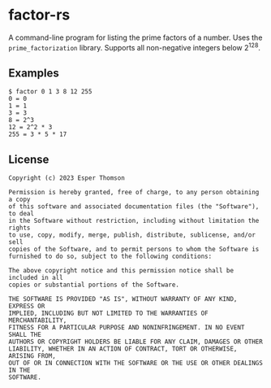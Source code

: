 # factor-rs

A command-line program for listing the prime factors of a number. Uses the `prime_factorization`
library. Supports all non-negative integers below 2<sup>128</sup>.

## Examples

```
$ factor 0 1 3 8 12 255
0 = 0
1 = 1
3 = 3
8 = 2^3
12 = 2^2 * 3
255 = 3 * 5 * 17
```

## License

```
Copyright (c) 2023 Esper Thomson

Permission is hereby granted, free of charge, to any person obtaining a copy
of this software and associated documentation files (the "Software"), to deal
in the Software without restriction, including without limitation the rights
to use, copy, modify, merge, publish, distribute, sublicense, and/or sell
copies of the Software, and to permit persons to whom the Software is
furnished to do so, subject to the following conditions:

The above copyright notice and this permission notice shall be included in all
copies or substantial portions of the Software.

THE SOFTWARE IS PROVIDED "AS IS", WITHOUT WARRANTY OF ANY KIND, EXPRESS OR
IMPLIED, INCLUDING BUT NOT LIMITED TO THE WARRANTIES OF MERCHANTABILITY,
FITNESS FOR A PARTICULAR PURPOSE AND NONINFRINGEMENT. IN NO EVENT SHALL THE
AUTHORS OR COPYRIGHT HOLDERS BE LIABLE FOR ANY CLAIM, DAMAGES OR OTHER
LIABILITY, WHETHER IN AN ACTION OF CONTRACT, TORT OR OTHERWISE, ARISING FROM,
OUT OF OR IN CONNECTION WITH THE SOFTWARE OR THE USE OR OTHER DEALINGS IN THE
SOFTWARE.
```
